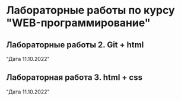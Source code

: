 # Лабораторные работы по курсу "WEB-программирование"

## Лабораторные работы 2. Git + html

"Дата 11.10.2022"


## Лабораторная работа 3. html + css

"Дата 11.10.2022"
